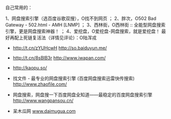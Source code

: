 自己常用的：

1、网盘搜索引擎（选百度谷歌双搜），O找不到网页 ；
2、胖次，O502 Bad Gateway - 502.html - AMH [LNMP] ；
3、西林街，O西林街 :: 全能型网盘搜索引擎，更是网盘搜索神器！ ；
4、爱挖盘，O爱挖盘-网盘搜索，就是爱挖盘！ 最好再配上死链复活法（详情见评论）：O陆浑戎


- http://t.cn/zYUHcwH  http://so.baiduyun.me/

- http://t.cn/8sBlB3r  http://www.iwapan.com/

- http://kaopu.so/

- 找文件 - 最专业的网盘搜索引擎 (百度网盘搜索迅雷快传搜索) http://www.zhaofile.com/

- 网盘搜索，网盘搜一下百度网盘全知道——最稳定的百度网盘搜索引擎 http://www.wangpansou.cn/

- 呆木瓜网 www.daimugua.com